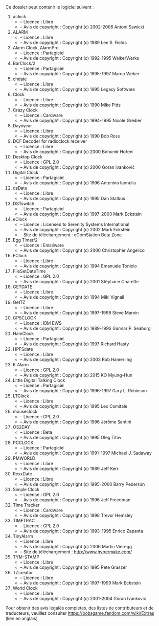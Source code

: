 ﻿Ce dossier peut contenir le logiciel suivant :

1. aclock
   - – Licence : Libre
   - – Avis de copyright : Copyright (c) 2002-2006 Antoni Sawicki
2. ALARM
   - – Licence : Libre
   - – Avis de copyright : Copyright (c) 1989 Lee S. Fields
3. Alarm Clock, AlarmPro
   - – Licence : Partagiciel
   - – Avis de copyright : Copyright (c) 1992-1995 WalkerWerks
4. BarClock/2
   - – Licence : Partagiciel
   - – Avis de copyright : Copyright (c) 1995-1997 Marco Weber
5. chdate
   - – Licence : Libre
   - – Avis de copyright : Copyright (c) 1995 Legacy Software
6. Clock
   - – Licence : Libre
   - – Avis de copyright : Copyright (c) 1990 Mike Pitts
7. Crazy Clock
   - – Licence : Cardware
   - – Avis de copyright : Copyright (c) 1994-1995 Nicole Greiber
8. Dayoyear
   - – Licence : Libre
   - – Avis de copyright : Copyright (c) 1990 Bob Ross
9. DCF Decoder for radioclock receiver
   - – Licence : Libre
   - – Avis de copyright : Copyright (c) 2000 Bohumír Hoření
10. Desktop Clock
    - – Licence : GPL 2.0
    - – Avis de copyright : Copyright (c) 2000 Goran Ivanković
11. Digital Clock
    - – Licence : Partagiciel
    - – Avis de copyright : Copyright (c) 1996 Antonino Iannella
12. dsDate
    - – Licence : Libre
    - – Avis de copyright : Copyright (c) 1995 Dan Statkus
13. DSTswitch
    - – Licence : Partagiciel
    - – Avis de copyright : Copyright (c) 1997-2000 Mark Eckstein
14. eClock
    - – Licence : Licensed to Serenity Systems International
    - – Avis de copyright : Copyright (c) 2002 Mark Eckstein
    - – Site de téléchargement : eComStation Beta Zone
15. Egg Timer/2
    - – Licence : Emailware
    - – Avis de copyright : Copyright (c) 2000 Christopher Angelico
16. FClock
    - – Licence : Libre
    - – Avis de copyright : Copyright (c) 1994 Emanuele Toniolo
17. FileSetDateTime
    - – Licence : GPL 2.0
    - – Avis de copyright : Copyright (c) 2001 Stéphane Charette
18. GETDATE
    - – Licence : Libre
    - – Avis de copyright : Copyright (c) 1994 Miki Vignali
19. GetTZ
    - – Licence : Libre
    - – Avis de copyright : Copyright (c) 1997-1998 Steve Marvin
20. GPSCLOCK
    - – Licence : IBM EWS
    - – Avis de copyright : Copyright (c) 1989-1993 Gunnar P. Seaburg
21. HamClock
    - – Licence : Partagiciel
    - – Avis de copyright : Copyright (c) 1997 Richard Hasty
22. HPFSdate
    - – Licence : Libre
    - – Avis de copyright : Copyright (c) 2003 Rob Hamerling
23. K Alarm
    - – Licence : GPL 2.0
    - – Avis de copyright : Copyright (c) 2015 KO Myung-Hun
24. Little Digital Talking Clock
    - – Licence : Partagiciel
    - – Avis de copyright : Copyright (c) 1996-1997 Gary L. Robinson
25. LTClock
    - – Licence : Libre
    - – Avis de copyright : Copyright (c) 1995 Leo Comitale
26. mouseclock
    - – Licence : GPL 2.0
    - – Avis de copyright : Copyright (c) 1996 Jérôme Santini
27. OS2DAY
    - – Licence : Beta
    - – Avis de copyright : Copyright (c) 1995 Oleg Titov
28. PCCLOCK
    - – Licence : Partagiciel
    - – Avis de copyright : Copyright (c) 1991-1997 Michael J. Sadaway
29. PMWORLD
    - – Licence : Libre
    - – Avis de copyright : Copyright (c) 1989 Jeff Kerr
30. RexxDate
    - – Licence : Libre
    - – Avis de copyright : Copyright (c) 1995-2000 Barry Pederson
31. Simple Clock
    - – Licence : GPL 2.0
    - – Avis de copyright : Copyright (c) 1996 Jeff Freedman
32. Time Tracker
    - – Licence : Cardware
    - – Avis de copyright : Copyright (c) 1998 Trevor Hemsley
33. TIMETRAC
    - – Licence : GPL 2.0
    - – Avis de copyright : Copyright (c) 1993-1995 Enrico Zapanta
34. TinyAlarm
    - – Licence : Libre
    - – Avis de copyright : Copyright (c) 2006 Martin Vieregg
    - – Site de téléchargement : http://www.hypermake.com/
35. TYM-STAMP
    - – Licence : Libre
    - – Avis de copyright : Copyright (c) 1995 Pete Graszer
36. TZcreator
    - – Licence : Libre
    - – Avis de copyright : Copyright (c) 1997-1999 Mark Eckstein
37. World Clock
    - – Licence : Libre
    - – Avis de copyright : Copyright (c) 2001-2004 Goran Ivanković

Pour obtenir des avis légalés completes, des listes de contributeurs et de traducteurs, veuillez consulter https://bobsgame.fandom.com/wiki/Extras (lien en anglais)
